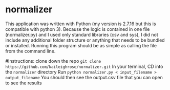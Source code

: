 # normalizer
This application was written with Python (my version is 2.7.16 but this is compatible with python 3). Because the logic is contained in one file (normalizer.py) and I used only standard libraries (csv and sys), I did not include any additional folder structure or anything that needs to be bundled or installed. Running this program should be as simple as calling the file from the command line.

#Instructions:
clone down the repo `git clone https://github.com/kaileighrose/normalizer.git`
In your terminal, CD into the `normalizer` directory
Run `python normalizer.py < input_filename > output_filename`
You should then see the output.csv file that you can open to see the results